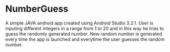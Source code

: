 # NumberGuess

A simple JAVA android app created using Android Studio 3.2.1.
User is inputing different integers in a range from 1 to 20 and in this way he tries to guess the randomly generated number.
New random number is generated every time the app is launched and everytime the user guesses the random number.
